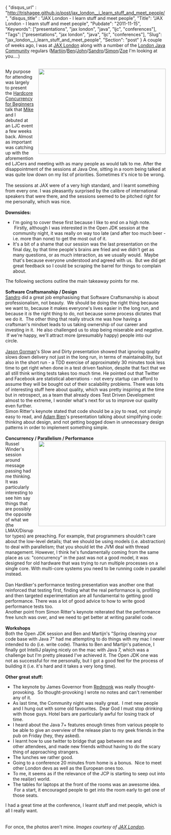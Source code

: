 {
 "disqus_url" : "http://trishagee.github.io/post/jax_london__i_learn_stuff_and_meet_people/",
 "disqus_title" : "JAX London - I learn stuff and meet people",
 "Title": "JAX London - I learn stuff and meet people",
 "Pubdate": "2011-11-15",
 "Keywords": ["presentations", "jax london", "java", "ljc", "conferences"],
 "Tags": ["presentations", "jax london", "java", "ljc", "conferences"],
 "Slug": "jax_london__i_learn_stuff_and_meet_people",
 "Section": "post"
}
A couple of weeks ago, I was at <a href="http://jaxlondon.com/">JAX London</a> along with a number of the <a href="http://www.meetup.com/Londonjavacommunity/">London Java Community</a> regulars (<a href="http://martijnverburg.blogspot.com/">Martijn</a>/<a href="https://twitter.com/#!/kittylyst">Ben</a>/<a href="http://jr0cket.com/">John</a>/<a href="http://www.meetup.com/london-software-craftsmanship/members/5737653/">Sandro</a>/<a href="http://devangelist.blogspot.com/">Simon</a>/<a href="http://zoah.co.uk/jax-london">Zoe</a> I'm looking at you....)<br /><br /><div class="separator" style="clear: both; text-align: center;"><a href="http://3.bp.blogspot.com/-IjhCGApfG_A/TrlkKBsNZQI/AAAAAAAAIV0/Dsei_5U3TBY/s1600/IMGP0035.jpg" imageanchor="1" style="clear: right; float: right; margin-bottom: 1em; margin-left: 1em;"><img border="0" height="267" src="http://3.bp.blogspot.com/-IjhCGApfG_A/TrlkKBsNZQI/AAAAAAAAIV0/Dsei_5U3TBY/s400/IMGP0035.jpg" width="400" /></a></div>My purpose for attending was largely to present the <a href="http://mechanitis.blogspot.com/2011/10/mike-and-i-debut-our-new-disruptor.html">Hardcore Concurrency for Beginners</a> talk that <a href="http://mikes-tech.blogspot.com/">Mike</a> and I debuted at an LJC event a few weeks back.  Almost as important was catching up with the aforementioned LJCers and meeting with as many people as would talk to me.  After the disappointment of the sessions at Java One, sitting in a room being talked at was quite low down on my list of priorities.  Sometimes it's nice to be wrong.<br /><br />The sessions at JAX were of a very high standard, and I learnt something from every one.  I was pleasantly surprised by the calibre of international speakers that were there, and the sessions seemed to be pitched right for me personally, which was nice.<br /><br /><b>Downsides:</b><br /><ul><li>I'm going to cover these first because I like to end on a high note. &nbsp;Firstly, although I was interested in the Open JDK session at the community night, it was really on way too late (and after too much beer - i.e. more than none) to get the most out of it.</li><li>It's a bit of a shame that our session was the last presentation on the final day, by that time people's brains are fried and we didn't get as many questions, or as much interaction, as we usually would. &nbsp;Maybe that's because everyone understood and agreed with us. &nbsp;But we did get great feedback so I could be scraping the barrel for things to complain about.</li></ul>The following sections outline the main takeaway points for me.<br /><div><br /><b>Software Craftsmanship / Design</b></div><div><a href="http://www.meetup.com/london-software-craftsmanship/members/5737653/">Sandro</a> did a great job emphasising that Software Craftsmanship is about professionalism, not beauty. &nbsp;We should be doing the right thing because we want to, because it makes everyone's lives easier in the long run, and because it <i>is</i> the right thing to do, not because some process dictates that we do it. &nbsp;The other thing that really struck me was how having a craftsman's mindset leads to us taking ownership of our career and investing in it. &nbsp;He also challenged us to stop being miserable and negative. &nbsp;If we're happy, we'll attract more (presumably happy) people into our circle.<br /><br /><a href="http://codemanship.co.uk/parlezuml/blog/">Jason Gorman</a>'s Slow and Dirty presentation showed that ignoring quality slows down delivery not just in the long run, in terms of maintainability, but also in the short run - a TDD exercise of approximately 30 minutes took less time to get right when done in a test driven fashion, despite that fact that we all still think writing tests takes too much time.  He pointed out that Twitter and Facebook are statistical aberrations - not every startup can afford to assume they will be bought out of their scalability problems.  There was lots of interesting stuff here about quality, which was pretty inspiring at the time but in retrospect, as a team that already does Test Driven Development almost to the extreme, I wonder what's next for us to improve our quality even further.<br />Simon Ritter's keynote stated that code should be a joy to read, not simply easy to read, and <a href="https://twitter.com/#!/AdamBien">Adam Bien</a>'s presentation talking about simplifying code: thinking about design, and not getting bogged down in unnecessary design patterns in order to implement something simple.<br /><br /></div><div><b>Concurrency / Parallelism / Performance</b><br /><a href="http://3.bp.blogspot.com/-LZf05BIgfGY/Tr_GwtTq6zI/AAAAAAAAIV8/3GnJFWQYCig/s1600/5634379146_9838de9e9d_z.jpg" imageanchor="1" style="clear: right; float: right; margin-bottom: 1em; margin-left: 1em;"><img border="0" height="267" src="http://3.bp.blogspot.com/-LZf05BIgfGY/Tr_GwtTq6zI/AAAAAAAAIV8/3GnJFWQYCig/s400/5634379146_9838de9e9d_z.jpg" width="400" /></a>Russel Winder's session around message passing had me thinking.  It was particularly interesting to see him say things that are possibly the opposite of what we (the LMAX/Disruptor types) are preaching.  For example, that programmers shouldn't care about the low-level details; that we should be using models (i.e. abstraction) to deal with parallelism; that you should let the JVM deal with thread management.  However, I think he's fundamentally coming from the same place as us: "concurrency" in the past was not a good model, it was designed for old hardware that was trying to run multiple processes on a single core.  With multi-core systems you need to be running code in parallel instead. <br /><br />Dan Hardiker's performance testing presentation was another one that reinforced that testing first, finding what the real performance is, profiling and then targeted experimentation are all fundamental to getting good performance.  There was a lot of good advice to how to write good performance tests too.<br />Another point from Simon Ritter's keynote reiterated that the performance free lunch was over, and we need to get better at writing parallel code.<br /><br /><b>Workshops</b><br />Both the Open JDK session and Ben and Martijn's "Spring cleaning your code base with Java 7" had me attempting to do things with my mac I never intended to do (i.e. write code).  Thanks to Ben and Martijn's patience, I finally got IntelliJ playing nicely on the mac with Java 7, which was a challenge but I'm pretty pleased I've achieved it.  The Open JDK one was not as successful for me personally, but I got a good feel for the process of building it (i.e. it's hard and it takes a very long time).<br /><br /><b>Other great stuff:</b><br /><ul><li>The keynote by James Governor from <a href="http://redmonk.com/">Redmonk</a> was really thought-provoking. &nbsp;So thought-provoking I wrote no notes and can't remember any of it.</li><li>As last time, the Community night was really great. &nbsp;I met new people and I hung out with some old favourites. &nbsp;Dear God I must stop drinking with those guys. Hotel bars are particularly awful for losing track of time.</li><li>I heard about the Java 7+ features enough times from various people to be able to give an overview of the release plan to my geek friends in the pub on Friday (hey, they asked).</li><li>I learnt how to use twitter to bridge that gap between me and other&nbsp;attendees, and made new friends without having to do the scary thing of approaching strangers.</li><li>The lunches we rather good.</li><li>Going to a conference 20 minutes from home is a bonus. &nbsp;Nice to meet other London devs as well as the European ones too.</li><li>To me, it seems as if the relevance of the JCP is starting to seep out into the real(er) world.</li><li>The tables for laptops at the front of the rooms was an awesome idea. &nbsp;For a start, it encouraged people to get into the room early to get one of those seats.</li></ul><div>I had a great time at the conference, I learnt stuff and met people, which is all I really want.</div><br /><br />For once, the photos aren't mine.  <i>Images courtesy of <a href="http://jaxlondon.com/">JAX London</a></i>.</div>
